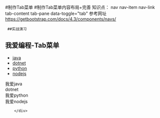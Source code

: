 #制作Tab菜单
    #制作Tab菜单内容布局+完善
    知识点：
        nav
        nav-item
        nav-link
        tab-content
        tab-pane
        data-toggle="tab"
    参考网址
            https://getbootstrap.com/docs/4.3/components/navs/

     ##实战演习

   <section class="py-5">
       <h2 class="text-center">我爱编程-Tab菜单</h2>
        <div class="container">
            <ul class="nav nav-tabs">
                <li class="nav-item"><a class="nav-link active" data-toggle="tab" href="#java">java</a></li>
                <li class="nav-item"><a class="nav-link" data-toggle="tab" href="#dotnet">dotnet</a></li>
                <li class="nav-item"><a class="nav-link" data-toggle="tab" href="#python">python</a></li>
                <li class="nav-item"><a class="nav-link" data-toggle="tab" href="#nodejs">nodejs</a></li>
            </ul>
            <div class="tab-content py-3">
                <div class="tab-pane active" id="java">我爱java</div>
                <div class="tab-pane" id="dotnet">dotnet</div>
                <div class="tab-pane" id="python">我爱python</div>
                <div class="tab-pane" id="nodejs">我爱nodejs</div>
            </div>

        </div>
   </section>
